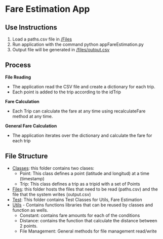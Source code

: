 # Fare Estimation App

## Use Instructions
1. Load a paths.csv file in [/Files](./files)
2. Run application with the command python appFareEstimation.py
3. Output file will be generated in [/files/output.csv](./files/output.csv)

## Process
**File Reading**
- The application read the CSV file and create a dictionary for each trip. 
- Each point is added to the trip according to the idTrip

**Fare Calculation**
- Each Trip can calculate the fare at any time using recalculateFare method at any time. 

**General Fare Calculation**
- The application iterates over the dictionary and calculate the fare for each trip 

## File Structure
- [Classes](./classes): this folder contains two clases: 
  - Point: This class defines a point (latitude and longitud) at a time (timestamp)
  - Trip: This class defines a trip as a tripid with a set of Points
- [Files](./files): this folder hosts the files that need to be read (paths.csv) and the file that the system writes  (output.csv)
- [Test](./test): This folder contains Test Classes for Utils, Fare Estimation
- [Utils](./utils) - Contains functions libraries that can be reused by classes and function as wells.
  - Constant: contains fare amounts for each of the conditions 
  - Distance: contains the function that calculate the distance between 2 points. 
  - File Management: General methods for file management read/write 


